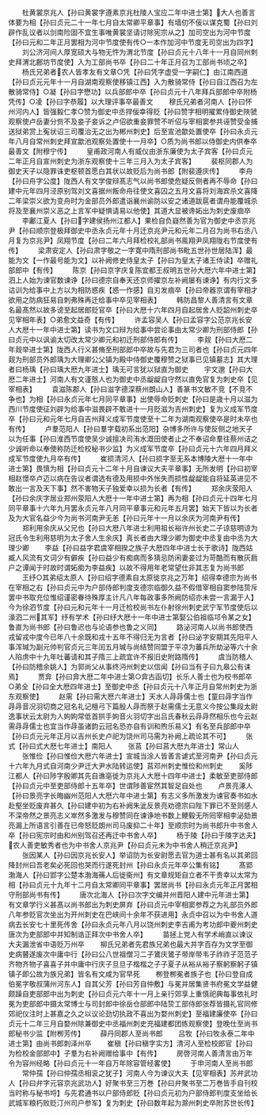<!-- { "loadSidebar": true } -->
　　杜黄裳京兆人【孙曰黄裳字遵素京兆杜陵人宝应二年中进士第】大人也善言体要为相【孙曰贞元二十一年七月自太常卿平章事】有墙仞不佞以谋克蜀【孙曰刘辟作乱议者以剑南险固不宜生事唯黄裳坚请讨除宪宗从之】加司空出为河中节度【孙曰元和二年正月罢相为河中节度使有传○一本作加河中节度无司空出为四字】
　　刘公济河间人厚宽硕大与物无忤为渭北节度【孙曰贞元十八年十一月自同州刺史拜渭北鄜坊节度使】入为工部尚书卒【孙曰二十年正月召为工部尚书顷之卒】
　　杨氏兄弟者农人皆孝友有文章○凭【孙曰凭字虚受一字嗣仁】由江南西道【孙曰贞元元年十一月自湖南观察使移镇江西】入为散骑常侍【孙曰自江西召为左散骑常侍】○凝【孙曰字懋功】以兵部郎中卒【孙曰贞元十八年拜兵部郎中卒附杨凭传】○凌【孙曰字恭履】以大理评事卒最善文
　　穆氏兄弟者河南人【孙曰怀州河内人】皆强毅仁孝○赞为御史中丞捍佞幸得贬【孙曰赞字相明擢累侍御史陜虢观察使卢岳妻分赀不及妾子妾诉之卢佋欲重妾罪赞不听佋与宰相窦参共诬赞受金捕送狱弟赏上寃状诏三司覆治无之出为郴州刺史】后至宣池歙处置使卒【孙曰永贞元年八月自常州刺史拜宣歙池观察处置使十一月卒】○质为尚书郎以侍御史内供奉卒最善文【附穆宁传】
　　皇甫政河南人有威仪由浙东廉使为太子宾客【孙曰贞元二年正月自宣州刺史为浙东观察使十三年三月入为太子宾客】
　　裴枢同郡人为御史天子以隐罪诛吏枢顿首愿白其状以故贬后为尚书郎【附裴遵庆传】
　　李舟【孙曰舟字公度】陇西人有文学俊辩髙志气以尚书郎使危疑反侧者再不辱命【孙曰建中元年四月泾原别驾刘文喜据州叛命舟往使文喜囚之五月文喜将刘海宾杀文喜降二年梁崇义欲为变舟时为金部员外郎遣诣襄州谕防以安之诸道跋扈者谓舟能覆城杀将及至襄州崇义恶之上言军中疑惧请易以他使】其道大显被谗妬出为刺史废痼卒
　　李鄘江夏人【孙曰字建侯扬州江都人】果检自负嶷然善为官为御史中丞京兆尹【孙曰顺宗登极拜御史中丞永贞元年十月迁京兆尹元和元年二月召为尚书右丞八月复为京兆尹】凤翔节度【孙曰二年六月拜检校礼部尚书鳯翔尹凤翔陇右节度使有传】
　　梁肃安定人【孙曰肃字敬之一字寛中隋刑部尚书毗五世孙世居陆浑】最能为文【一作最号能为文】以补阙修史侍皇太子【孙曰为皇太子诸王侍读】卒赠礼部郎中【有传】
　　陈京【孙曰京字庆复陈宜都王叔明五世孙大厯六年中进士第】泗上人始为谏官数谏诤【孙曰德宗自奉天还京师擢京左补阙屡有谏诤】有内行文多诂训为给事中上方以为相防惑疾【惑一作感】自刃发痼卒【孙曰帝器京谓有宰相才欲用之防病狂易自刺弗殊再迁给事中卒见宰相表】
　　韩防昌黎人善清言有文章名最髙然以故多谤至起居郎贬官卒【孙曰大厯十六年四月自起居舍人贬韶州刺史卒见宰相年表】○弟愈文益奇【有传】
　　许孟容吴人【孙曰孟容字公范京兆长安人大厯十一年中进士第】读书为文口辩为给事中尝论事由太常少卿为刑部侍郎【孙曰贞元中以讽谕太切改太常少卿元和初迁刑部侍郎有传】
　　李觌【孙曰大厯二年觌举进士第】陇西人行义甚脩至刑部郎中卒故与先君为三司者也【孙曰贞元四年觌为刑部员外郎瑀为大理卿公父镇为殿中侍御史覆穆赞之狱事已见镇墓志】其大理者曰杨瑀【孙曰瑀大厯九年进士】瑀无可言犹以狱直为御史
　　宇文邈【孙曰大厯二年进士】河南人有文谨慤人也为御史中丞龊龊自守然以直免官复为刺史卒【见宰相表】
　　袁滋陈郡人【孙曰滋字德深蔡州朗山人】善篆书文敏不竞【不竞不争也】为相【孙曰永贞元年七月同平章事】出使辱命贬刺史【孙曰是歳十月以滋为西川节度使征刘辟为给事中滋畏辟不敢进十一月贬滋为吉州刺史】复为义成军节度卒【孙曰元和元年七月自吉州拜义成军节度使至十二年为湖南观察使卒是时未卒也有传】
　　卢羣范阳人【孙曰羣字载初系出范阳】杂博多所许与使反侧之地天子以为任事【孙曰淮西节度使吴少诚擅决司洧水溉田使者止之不奉诏命羣往蔡州诘之少诚听命以奉使称防迁检校秘书少监】为义成军节度卒【孙曰贞元十六年四月拜义成军节度使九月卒有传】
　　崔损清河人【孙曰损字至无系本博陵大厯十一年中进士第】畏慎为相【孙曰贞元十二年十月自谏议大夫平章事】无所发明【孙曰初宰相赵憬卒卢迈以病在告议者谓选有德及用损中外怅失而损性龊龊能自将延英进见不敢出一言及天下事】然不害物天子独爱幸以损为长者【有传】
　　郑余庆荥阳人【孙曰余庆字居业郑州荥阳人大厯十一年中进士第】再为相【孙曰贞元十四年七月同平章事十六年九月罢永贞元年八月同平章事元和元年五月罢】始天下皆以为长者及为大官名益少今为尚书河南尹无恙【孙曰元年十一月以余庆为河南尹有传】
　　郑利用余庆从父兄也【孙曰大厯八年进士利用祖长裕许州长史二子谅慈明谅为冠氏令生利用慈明为太子舍人生余庆】真长者由大理少卿为御史中丞复由中丞为大理少卿
　　李益【孙曰益字君虞宰相揆之族子大厯四年中进士长于歌诗】陇西姑臧人风流有文词少有僻疾【孙曰益少有痴病而多猜忌防闲妻妾过为苛酷而有散灰扃户之谭闻于时故时谓妬痴为李益疾】以故不得用年老常望仕非其志复为尚书郎
　　王纾○其弟绍太原人【孙曰绍字德素自太原徙京兆之万年】绍得幸德宗为尚书在宰相之右【孙曰贞元中为户部侍郎判度支德宗临御久益不假借宰相自窦参陆贽斥罢中书取充位惟绍谨密眷待殊厚主计凡八年每政事多所阙防绍亦未尝一言漏于人】今为徐泗节度【孙曰元和元年十一月迁检校尚书左仆射徐州刺史武宁军节度使后以濠泗二州其军】纾有学术【孙曰纾大厯十一年中进士第娶公伯祖临邛令某之女】鲁直为尚书郎【孙曰鲁迟也与论语参也鲁之义同】
　　路泌河南人以尚书郎使西戎留戎中度今已年八十余既和戎十五年不得归无为言者【孙曰泌字安期其先阳平人事浑瑊为副元帅判官贞元三年闰五月瑊与尚结赞同盟于平凉为蕃兵所劫泌等六十余人陷虏中十九年吐蕃请和其子隋三上疏宜许不报旧史附路隋传】
　　虞当防稽人【孙曰防稽余姚人】为郭尚父从事终沔州刺史以信闻【孙曰当有子曰九皋公有诔焉】
　　贾弇【孙曰弇大厯二年中进士第○弇古函切】长乐人善士也为校书郎卒○弟全【孙曰全大厯四年进士】至御史中丞【孙曰贞元十八年正月自常州刺史为浙东观察使】
　　赵需【孙曰需大厯六年进士】天水人冔冔儒士也【童曰冔字当作冔冔音况羽切商之冠名礼记檀弓下篇殷人冔而祭于赵需儒士无意义今按公集段太尉逸事状云太尉为人姁姁常低首拱手姁音火羽切字出吕氏春秋云冔冔然相乐也今云赵需冔冔儒士也宜当作冔虽诸韵云冠名恐亦自有训和煦乐易义】有名至兵部郎中卒【孙曰贞元元年正月以吉州长史卢祀为饶州司马需为补阙上疏论其不可】
　　张式【孙曰式大厯七年进士】南阳人
　　张莒【孙曰莒大厯九年进士】常山人
　　张惟俭【孙曰惟俭大厯六年进士】宣城当涂人皆善言谑式至河南尹【孙曰贞元十六年九月式自河南少尹迁大尹水陆转运使】莒邓州刺史惟俭和州刺史
　　奚陟江都人【孙曰陟字殷卿其先自谯亳徙为京兆人大厯十四年中进士】柔敏至吏部侍郎【孙曰贞元中至吏部侍郎十五年卒】世谓陟善宦然其智足自处也
　　卢景亮涿人【孙曰景亮字长晦幽州范阳人大厯六年中进士第】有志义多所激发为谏官奏书如水赴壑坐贬废弃甚久【孙曰建中初为右补阙朱泚反景亮劝德宗曰陛下罪已不至则感人不深帝然之景亮志义崒然多激发与穆赞同在谏诤地书数上鲠毅无所囘宰相李泌劾景亮漏上所语言引善在已帝怒贬朗州司马废抑二十年】至顺宗时为尚书郎升中书舍人卒【孙曰宪宗时由和州别驾召还再迁中书舍人卒】
　　杨于陵【孙曰于陵字达夫】农人善吏敏秀者也为中书舍人京兆尹【孙曰贞元未为中书舍人稍迁京兆尹】
　　张因某人【孙曰因京兆长安人】举诏防为长安尉愿去官为道士甚有名以其弟回降封州曰吾老矣必死回也哭而行遂死封州【孙曰永贞元年卒公集有铭】
　　髙郢渤海人【孙曰郢字公楚本渤海蓨人后徙衞州】有文章规矩自立者不干贵幸以太常为相【孙曰贞元十九年十二月自太常卿同平章事】罢居尚书【孙曰永贞元年正月罢相守刑部尚书有传】
　　唐次北海人【孙曰次字文编并州晋阳人建中元年进士第】有文章学行义甚髙以尚书郎出为刺史屏弃【孙曰贞元中宰相窦参荐之为礼部员外郎八年参贬官次坐出为开州刺史在巴峡间十余年不获进用】永贞中召以为中书舍人道病去长安七十里死传舍【孙曰永贞元年八月以饶州刺史李吉甫为考功郎中夔州刺史唐次为吏部郎中并知制诰正拜次中书舍人卒】
　　苗拯上党人有学术峭直以谏议大夫漏泄省中语贬万州卒
　　柳氏兄弟者先君族兄弟也最大并字百存为文学至御史病瞽遂废次中庸中行【孙曰公八世祖僧习二子鷟庆鷟子带岸带韦子祚祚子范范子齐物齐物子喜喜子并中庸中行庆子旦旦子楷楷之子子夏子从裕从裕子察躬察躬子镇镇子即公故为族兄弟】皆名有文咸为官早死
　　栁登栁冕者族子也【孙曰登自成伯冕字敬叔蒲州河东人】自其父芳【孙曰芳自仲敷】与冕并居集贤书府冕文学益健颇躁自吏部郎中出为刺史【孙曰贞元六年十一月上亲行郊享上重慎祀典每事依礼时冕为吏部郎中摄太常博士与司封郎中徐岳仓部郎中陆贽工部侍郎张荐皆摄礼官同修郊祀仪注时上甚嘉之久之以议论劲切执政不喜出为婺州刺史】至福建廉使卒【孙曰贞元十二年三月自婺州除兼御史中丞福州刺史充福建都团练观察使】登晚仕至尚书郎秘书少监【附栁芳传】
　　薛丹同郡人至尚书郎
　　吕牧【孙曰牧永泰二年中进士第】由尚书郎刺泽州卒
　　崔稹【孙曰稹字实方】清河人至检校郎官【孙曰为检校金部郎中】子羣为右补阙赠给事中【有传】
　　房啓河南人善清言由万年令为容州经略【孙曰贞元十一年自万年除容管经畧使】
　　于申河南人至尚书郎
　　常仲孺【孙曰仲孺丞相衮之犹子】河南人今为谏议大夫【见宰相表】苏弁武功人【孙曰弁字元容京兆武功人】好聚书至三万巻【孙曰弁聚书至二万巻皆手自刊校当时称与秘书埒】与先君通书以户部侍郎贬【孙曰贞元初为户部侍郎判度支坐给长武城军粮朽败贬汀州司户参军】复为刺史【孙曰数年起为滁州刺史卒附苏世长传】
